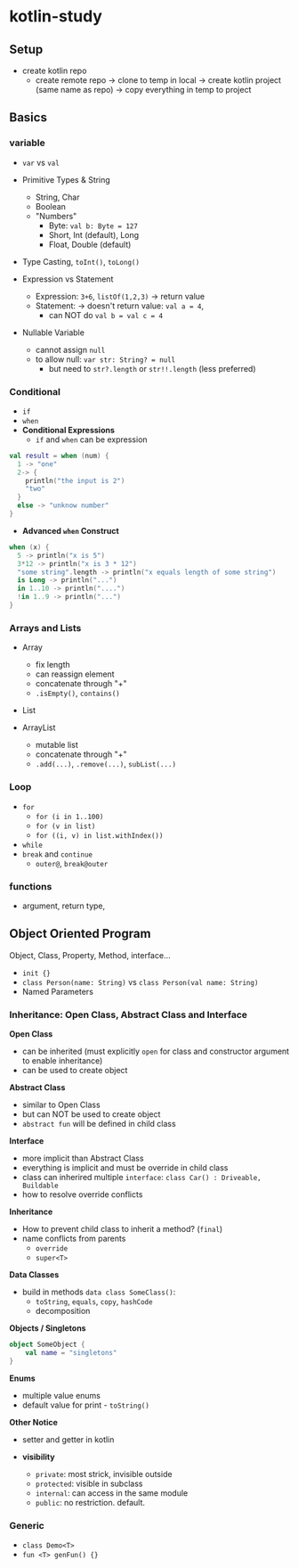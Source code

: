 # kotlin-study

## Setup
- create kotlin repo
  - create remote repo -> clone to temp in local -> create kotlin project (same name as repo) -> copy everything in temp to project


## Basics

### variable
- `var` vs `val`

- Primitive Types & String
  - String, Char
  - Boolean
  - "Numbers"
    - Byte: `val b: Byte = 127`
    - Short, Int (default), Long
    - Float, Double (default)
- Type Casting, `toInt()`, `toLong()` 

- Expression vs Statement
  - Expression: `3+6`, `listOf(1,2,3)` -> return value
  - Statement: -> doesn't return value: `val a = 4`, 
    - can NOT do `val b = val c = 4` 

- Nullable Variable
  - cannot assign `null`
  - to allow null: `var str: String? = null`
    - but need to `str?.length` or `str!!.length` (less preferred)

### Conditional
- `if`
- `when`
- **Conditional Expressions**
  - `if` and `when` can be expression
```kotlin
val result = when (num) {
  1 -> "one"
  2-> {
    println("the input is 2")
    "two"
  }
  else -> "unknow number"
}
```
- **Advanced `when` Construct**
```kotlin
when (x) {
  5 -> println("x is 5")
  3*12 -> println("x is 3 * 12")
  "some string".length -> println("x equals length of some string")
  is Long -> println("...")
  in 1..10 -> println("....")
  !in 1..9 -> println("...")
}
```

### Arrays and Lists
- Array
  - fix length
  - can reassign element
  - concatenate through "+"
  - `.isEmpty()`, `contains()`
- List
  
- ArrayList
  - mutable list
  - concatenate through "+"
  - `.add(...)`, `.remove(...)`, `subList(...)`

### Loop
- `for`
  - `for (i in 1..100)`
  - `for (v in list)`
  - `for ((i, v) in list.withIndex())`
- `while`
- `break` and `continue`
  - `outer@`, `break@outer`

### functions
- argument, return type, 

## Object Oriented Program
Object, Class, Property, Method, interface...
- `init {}`
- `class Person(name: String)` vs `class Person(val name: String)`
- Named Parameters

### Inheritance: Open Class, Abstract Class and Interface
**Open Class**
- can be inherited (must explicitly `open` for class and constructor argument to enable inheritance)
- can be used to create object

**Abstract Class**
- similar to Open Class
- but can NOT be used to create object
- `abstract fun` will be defined in child class

**Interface**
- more implicit than Abstract Class
- everything is implicit and must be override in child class
- class can inherired multiple `interface`: `class Car() : Driveable, Buildable`
- how to resolve override conflicts

**Inheritance**
- How to prevent child class to inherit a method? (`final`)
- name conflicts from parents
  - `override`
  - `super<T>`

**Data Classes**
- build in methods `data class SomeClass()`:
  - `toString`, `equals`, `copy`, `hashCode`
  - decomposition

**Objects / Singletons**
```kotlin
object SomeObject {
    val name = "singletons"
}
```

**Enums**
- multiple value enums
- default value for print - `toString()`

**Other Notice**
- setter and getter in kotlin


- **visibility**
  - `private`: most strick, invisible outside
  - `protected`: visible in subclass
  - `internal`: can access in the same module
  - `public`: no restriction. default.

### Generic
- `class Demo<T>`
- `fun <T> genFun() {}`